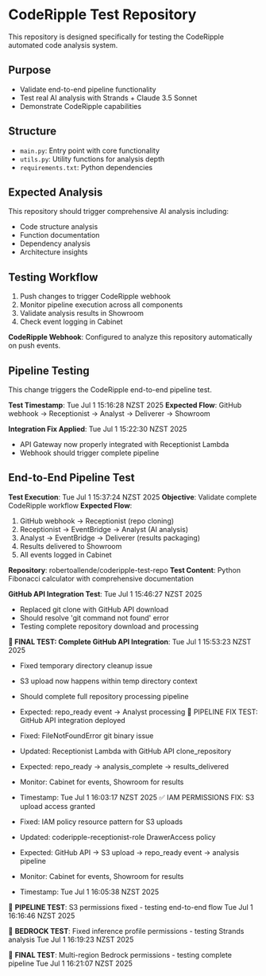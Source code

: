 # CodeRipple Test Repository

This repository is designed specifically for testing the CodeRipple automated code analysis system.

## Purpose
- Validate end-to-end pipeline functionality
- Test real AI analysis with Strands + Claude 3.5 Sonnet
- Demonstrate CodeRipple capabilities

## Structure
- `main.py`: Entry point with core functionality
- `utils.py`: Utility functions for analysis depth
- `requirements.txt`: Python dependencies

## Expected Analysis
This repository should trigger comprehensive AI analysis including:
- Code structure analysis
- Function documentation
- Dependency analysis
- Architecture insights

## Testing Workflow
1. Push changes to trigger CodeRipple webhook
2. Monitor pipeline execution across all components
3. Validate analysis results in Showroom
4. Check event logging in Cabinet

**CodeRipple Webhook**: Configured to analyze this repository automatically on push events.


## Pipeline Testing

This change triggers the CodeRipple end-to-end pipeline test.

**Test Timestamp**: Tue Jul  1 15:16:28 NZST 2025
**Expected Flow**: GitHub webhook → Receptionist → Analyst → Deliverer → Showroom


**Integration Fix Applied**: Tue Jul  1 15:22:30 NZST 2025
- API Gateway now properly integrated with Receptionist Lambda
- Webhook should trigger complete pipeline


## End-to-End Pipeline Test

**Test Execution**: Tue Jul  1 15:37:24 NZST 2025
**Objective**: Validate complete CodeRipple workflow
**Expected Flow**: 
1. GitHub webhook → Receptionist (repo cloning)
2. Receptionist → EventBridge → Analyst (AI analysis)  
3. Analyst → EventBridge → Deliverer (results packaging)
4. Results delivered to Showroom
5. All events logged in Cabinet

**Repository**: robertoallende/coderipple-test-repo
**Test Content**: Python Fibonacci calculator with comprehensive documentation


**GitHub API Integration Test**: Tue Jul  1 15:46:27 NZST 2025
- Replaced git clone with GitHub API download
- Should resolve 'git command not found' error
- Testing complete repository download and processing


**🎯 FINAL TEST: Complete GitHub API Integration**: Tue Jul  1 15:53:23 NZST 2025
- Fixed temporary directory cleanup issue
- S3 upload now happens within temp directory context
- Should complete full repository processing pipeline
- Expected: repo_ready event → Analyst processing
🔧 PIPELINE FIX TEST: GitHub API integration deployed

- Fixed: FileNotFoundError git binary issue
- Updated: Receptionist Lambda with GitHub API clone_repository
- Expected: repo_ready → analysis_complete → results_delivered
- Monitor: Cabinet for events, Showroom for results
- Timestamp: Tue Jul  1 16:03:17 NZST 2025
✅ IAM PERMISSIONS FIX: S3 upload access granted

- Fixed: IAM policy resource pattern for S3 uploads
- Updated: coderipple-receptionist-role DrawerAccess policy
- Expected: GitHub API → S3 upload → repo_ready event → analysis pipeline
- Monitor: Cabinet for events, Showroom for results
- Timestamp: Tue Jul  1 16:05:38 NZST 2025

🔧 **PIPELINE TEST**: S3 permissions fixed - testing end-to-end flow Tue Jul  1 16:16:46 NZST 2025

🔧 **BEDROCK TEST**: Fixed inference profile permissions - testing Strands analysis Tue Jul  1 16:19:23 NZST 2025

🎯 **FINAL TEST**: Multi-region Bedrock permissions - testing complete pipeline Tue Jul  1 16:21:07 NZST 2025
